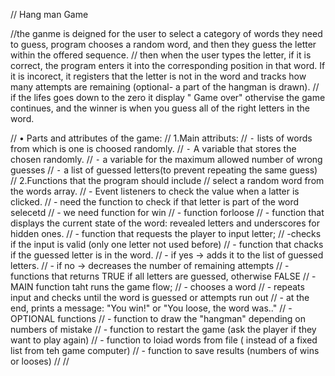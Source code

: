 // Hang man Game

//the ganme is deigned for the user to select a category of words they need to guess,  program chooses a random word, and then they guess the letter within the offered sequence.
// then when the user types the letter, if it is  correct, the program enters it into the corresponding position in that word. If it is incorect, it registers that the letter is not in the word and tracks how many attempts are remaining (optional- a part of the hangman is drawn).
// if the lifes goes down to the zero it display " Game over" othervise the game continues, and the winner is when you guess all of the right letters in the word.

// 	•	Parts and attributes of the game:
// 	1.Main attributs: 
// 	⁃	lists of words from which is one is choosed randomly.
// 	⁃	A variable that stores the chosen randomly.
// 	⁃	a variable for the maximum allowed number of wrong guesses
// 	⁃	a list of guessed letters(to prevent repeating the same guess)
// 	2.Functions that the program should include
// 		select a random word from the words array.
//  - Event listeners to check the value when a latter is clicked.
//  - need the function to check if that letter is part of the word selecetd
//  - we need function for win
//  - function forloose
//  - function  that displays the current state of the word: revealed letters and underscores for hidden ones.
//  - function that requests the player to input letter;
//      -checks if the input is valid (only one letter not used before) 
//  - function that chacks if the guessed letter is in the word.
//      - if yes -> adds it to the list of guessed letters.
//      - if no -> decreases the number of remaining attempts
//  - functions that returns TRUE if all letters are guessed, otherwise FALSE
//  - MAIN function taht runs the game flow;
//      - chooses a word
//      - repeats input and checks until the word is guessed or attempts run out
//      - at the end, prints a message: "You win!" or  "You loose, the word was.."
//  - OPTIONAL functions
//      - function to draw the "hangman" depending on numbers of mistake
//      - function to restart the game (ask the player if they want to play again)
//      - function to loiad words from file ( instead of a fixed list from teh game computer)
//      - function to save results (numbers of wins or looses)
//
//
